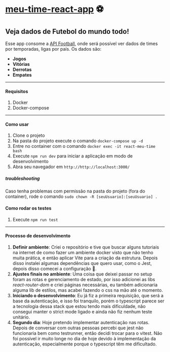 # [meu-time-react-app](https://meu-time-react.netlify.app/) ⚽

 ## Veja dados de Futebol do mundo todo!

Esse app consome a [API Football](https://www.api-football.com/documentation-v3), onde será possível ver dados de times por temporadas, ligas por país. Os dados são:

 - **Jogos**
 - **Vitórias**
 - **Derrotas**
 - **Empates**

* * *
#### Requisitos
 1. Docker
 2. Docker-compose

* * *
#### Como usar
 1. Clone o projeto
 2. Na pasta do projeto execute o comando `docker-compose up -d`
 3. Entre no container com o comando `docker exec -it react-meu-time bash`
 4. Execute `npm run dev` para iniciar a aplicação em modo de desenvolvimento
 5. Abra seu navegador em `http://http://localhost:3000/`

##### troubleshooting
Caso tenha problemas com permissão na pasta do projeto (fora do container), rode o comando `sudo chown -R [seuUsuario]:[seuUsuario] .` 

#### Como rodar os testes
 1. Execute `npm run test`
 
  * * *
 
#### Processo de desenvolvimento
 1. **Definir ambiente**: Criei o repositório e tive que buscar alguns tutoriais na internet de como fazer um ambiente docker visto que não tenho muita prática, e então aplicar Vite para a criação da estrutura. Depois disso instalei algumas dependências que quero usar, como o Jest, depois disso comecei a configuração 🤡.
 2. **Ajustes finais no ambiente**: Uma coisa que deixei passar no setup foram as rotas e gerenciamento de estado, por isso adicionei as libs *react-router-dom* e criei páginas necessárias, eu também adicionaria alguma lib de estilos, mas acabei fazendo o css na mão até o momento.
 3. **Iniciando o desenvolvimento**: Eu já fiz a primeira requisição, que será a base da autenticação, e isso foi tranquilo, porém o typescript parece ser a tecnologia dessa stack que estou tendo mais dificuldade, não consegui manter o strict mode ligado e ainda não fiz nenhum teste unitário.
 4. **Segundo dia**: Hoje pretendo implementar autenticação nas rotas. Depois de conversar com outras pessoas percebi que jest não funcionaria bem como testrunner, então decidi trocar para o vitest.
 Não foi possível ir muito longe no dia de hoje devido à implementação da autenticação, especialmente porque o typescript têm me dificultado.
